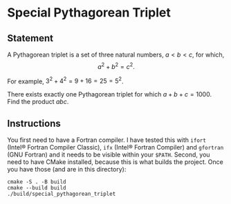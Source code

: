 # Special Pythagorean Triplet

## Statement
A Pythagorean triplet is a set of three natural numbers, $a < b < c$, for which, $$a^2 + b^2 = c^2.$$

For example, $3^2 + 4^2 = 9 + 16 = 25 = 5^2$. 

There exists exactly one Pythagorean triplet for which $a + b + c = 1000$. Find the product $abc$.
## Instructions
You first need to have a Fortran compiler. I have tested this with `ifort` (Intel® Fortran Compiler Classic), `ifx` (Intel® Fortran Compiler) and `gfortran` (GNU Fortran) and it needs to be visible within your `$PATH`. Second, you need to have CMake installed, because this is what builds the project. Once you have those (and are in this directory):
```shell
cmake -S . -B build
cmake --build build
./build/special_pythagorean_triplet
```
